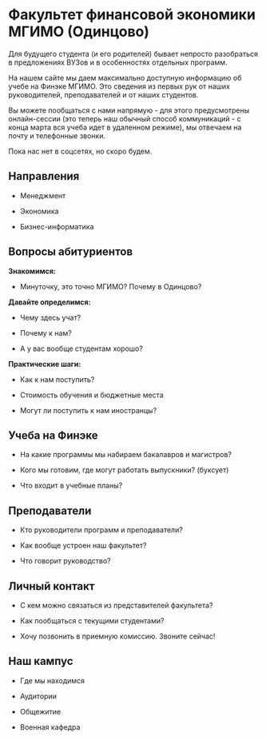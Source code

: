 Факультет финансовой экономики МГИМО (Одинцово)
===============================================

Для будущего студента (и его родителей) бывает непросто разобраться в
предложениях ВУЗов и в особенностях отдельных программ.

На нашем сайте мы даем максимально доступную информацию об учебе на
Финэке МГИМО. Это сведения из первых рук от наших руководителей,
преподавателей и от наших студентов.

Вы можете пообщаться с нами напрямую - для этого предусмотрены онлайн-сессии (это теперь наш обычный способ коммуникаций - с конца марта вся учеба идет в удаленном режиме), мы отвечаем на почту и телефонные звонки.

Пока нас нет в соцсетях, но скоро будем.

Направления
-----------

-   Менеджмент

-   Экономика

-   Бизнес-информатика

Вопросы абитуриентов
--------------------

**Знакомимся:**

-   Минуточку, это точно МГИМО? Почему в Одинцово?

**Давайте определимся:**

-   Чему здесь учат?

-   Почему к нам?

-   А у вас вообще студентам хорошо?

**Практические шаги:**

-   Как к нам поступить?

-   Стоимость обучения и бюджетные места

-   Могут ли поступить к нам иностранцы?

Учеба на Финэке
---------------

-   На какие программы мы набираем бакалавров и магистров?

-   Кого мы готовим, где могут работать выпускники? (буксует)

-   Что входит в учебные планы?

Преподаватели
-------------

-   Кто руководители программ и преподаватели?

-   Как вообще устроен наш факультет?

-   Что говорит руководство?

Личный контакт
--------------

-   С кем можно связаться из представителей факультета?

-   Как пообщаться с текущими студентами?

-   Хочу позвонить в приемную комиссию. Звоните сейчас!

Наш кампус
----------

-   Где мы находимся

-   Аудитории

-   Общежитие

<!-- -->

-   Военная кафедра
